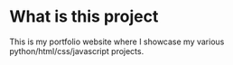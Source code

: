 # What is this project
This is my portfolio website where I showcase my 
various python/html/css/javascript projects.